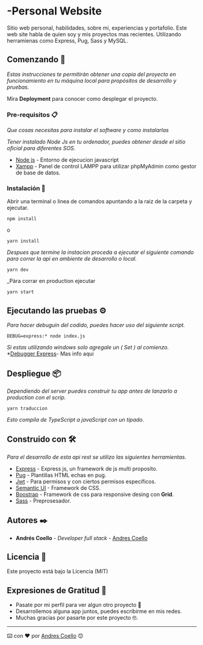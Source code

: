 # -Personal Website
Sitio web personal, habilidades, sobre mi, experiencias y portafolio. Este web site habla de quien soy y mis proyectos mas recientes. Utilizando herramienas como Express, Pug, Sass y MySQL.

## Comenzando 🚀

_Estas instrucciones te permitirán obtener una copia del proyecto en funcionamiento en tu máquina local para propósitos de desarrollo y pruebas._

Mira **Deployment** para conocer como desplegar el proyecto.


### Pre-requisitos 📋

_Que cosas necesitas para instalar el software y como instalarlas_

_Tener instalado Node Js en tu ordenador, puedes obtener desde el sitio oficial para diferentes SOS._
* [Node js](https://nodejs.org/es/) - Entorno de ejecucion javascript
* [Xampp](https://www.apachefriends.org/es/download.html) - Panel de control LAMPP para utilizar phpMyAdmin como gestor de base de datos.

### Instalación 🔧

Abrir una terminal o linea de comandos apuntando a la raiz de la carpeta y ejecutar.

```
npm install
```
o
```
yarn install
```
_Despues que termine la instacion proceda a ejecutar el siguiente comando para correr la api en ambiente de desarrollo o local._

```
yarn dev
```
_Pàra corrar en production ejecutar
```
yarn start
```

## Ejecutando las pruebas ⚙️

_Para hacer debuguin del codido, puedes hacer uso del siguiente script._
```
DEBUG=express:* node index.js
```
_Si estas utilizando windows solo agregale un ( Set ) al comienzo._
*[Debugger Express](https://expressjs.com/es/guide/debugging.html)- Mas info aqui


## Despliegue 📦

_Dependiendo del server puedes construir tu app antes de lanzarlo a production con el scrip._
```
yarn traduccion
```
_Esto compila de TypeScript a javaScript con un tipado._

## Construido con 🛠️

_Para el desarrollo de esta api rest se utilizo las siguientes herramientas._

* [Express](https://expressjs.com/) - Express js, un framework de js multi proposito.
* [Pug](https://pugjs.org/api/getting-started.html) - Plantillas HTML echas en pug.
* [Jwt](https://jwt.io/) - Para permisos y con ciertos permisos especificos.
* [Semantic UI](https://semantic-ui.com/) - Framework de CSS.
* [Boostrap](https://getbootstrap.com/) - Framework de css para responsive desing con **Grid**.
* [Sass](https://sass-lang.com/) - Preprosesador.

## Autores ✒️

* **Andrés Coello** - *Developer full stack* - [Andres Coello](https://www.instagram.com/coellogoyes/)

## Licencia 📄

Este proyecto está bajo la Licencia (MIT)

## Expresiones de Gratitud 🎁

* Pasate por mi perfil para ver algun otro proyecto 📢
* Desarrollemos alguna app juntos, puedes escribirme en mis redes. 
* Muchas gracias por pasarte por este proyecto 🤓.


---
⌨️ con ❤️ por [Andres Coello](https://www.instagram.com/coellogoyes/) 😊

